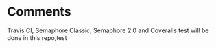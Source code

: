 # Comments

Travis CI, Semaphore Classic, Semaphore 2.0 and Coveralls test will be done in this repo,test
